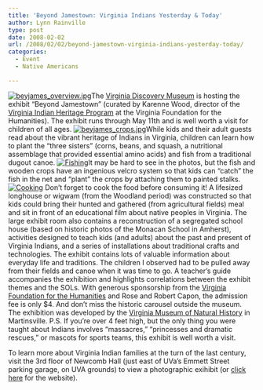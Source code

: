 ```yaml
---
title: 'Beyond Jamestown: Virginia Indians Yesterday & Today'
author: Lynn Rainville
type: post
date: 2008-02-02
url: /2008/02/02/beyond-jamestown-virginia-indians-yesterday-today/
categories:
  - Event
  - Native Americans

---
```

<a href="http://www.locohistory.org/blog/albemarle/?attachment_id=186" rel="attachment wp-att-186" title="beyjames_overview.jpg"><img src="http://www.locohistory.org/blog/albemarle/wp-content/uploads/2008/02/beyjames_overview.jpg" alt="beyjames_overview.jpg" /></a>The [Virginia Discovery Museum][1] is hosting the exhibit &#8220;Beyond Jamestown&#8221; (curated by Karenne Wood, director of the <a href="http://www.virginiafoundation.org/VIHP/program.html" target="_blank">Virginia Indian Heritage Program</a> at the Virginia Foundation for the Humanities). The exhibit runs through May 11th and is well worth a visit for children of all ages. <a href="http://www.locohistory.org/blog/albemarle/?attachment_id=183" rel="attachment wp-att-183" title="beyjames_crops.jpg"><img src="http://www.locohistory.org/blog/albemarle/wp-content/uploads/2008/02/beyjames_crops.jpg" alt="beyjames_crops.jpg" /></a>While kids and their adult guests read about the vibrant heritage of Indians in Virginia, children can learn how to plant the &#8220;three sisters&#8221; (corns, beans, and squash, a nutritional assemblage that provided essential amino acids) and fish from a traditional dugout canoe. <a href="http://www.locohistory.org/blog/albemarle/?attachment_id=184" rel="attachment wp-att-184" title="Fishing"><img src="http://www.locohistory.org/blog/albemarle/wp-content/uploads/2008/02/beyjames_fish.jpg" alt="Fishing" /></a>It may be hard to see in the photos, but the fish and wooden crops have an ingenious velcro system so that kids can &#8220;catch&#8221; the fish in the net and &#8220;plant&#8221; the crops by attaching them to painted stalks. <a href="http://www.locohistory.org/blog/albemarle/?attachment_id=185" rel="attachment wp-att-185" title="Cooking"><img src="http://www.locohistory.org/blog/albemarle/wp-content/uploads/2008/02/beyjames_hearth.jpg" alt="Cooking" /></a> Don&#8217;t forget to cook the food before consuming it! A lifesized longhouse or wigwam (from the Woodland period) was constructed so that kids could bring their hunted and gathered (from agricultural fields) meal and sit in front of an educational film about native peoples in Virginia. The large exhibit room also contains a reconstruction of a segregated school house (based on historic photos of the Monacan School in Amherst), activities designed to teach kids (and adults) about the past and present of Virginia Indians, and a series of installations about traditional crafts and technologies. The exhibit contains lots of valuable information about everyday life and traditions. The children I observed had to be pulled away from their fields and canoe when it was time to go. A teacher&#8217;s guide accompanies the exhibition and highlights correlations between the exhibit themes and the SOLs. With generous sponsorship from the <a href="http://www.virginiafoundation.org/" target="_blank">Virginia Foundation for the Humanities</a> and Rose and Robert Capon, the admission fee is only $4. And don&#8217;t miss the historic carousel outside the museum. The exhibition was developed by the [Virginia Museum of Natural History][2] in Martinsville. P.S. If you&#8217;re over 4 feet high, but the only thing you were taught about Indians involves &#8220;massacres,&#8221; &#8220;princesses and dramatic rescues,&#8221; or mascots for sports teams, this exhibit is well worth a visit.

To learn more about Virginia Indian families at the turn of the last century, visit the 3rd floor of Newcomb Hall (just east of UVa&#8217;s Emmett Street parking garage, on UVA grounds) to view a photographic exihibit (or [click here][3] for the website).

 [1]: http://www.vadm.org/
 [2]: http://www.vmnh.net/
 [3]: http://www.faculty.sbc.edu/lrainville/VAIndiansExhibit/index.html
